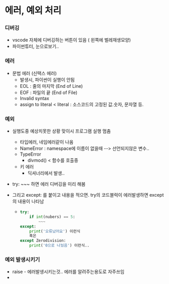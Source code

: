 # 에러, 예외 처리



### 디버깅

- vscode 자체에 디버깅하는 버튼이 있음 ( 왼쪽에 벌레재생모양)
- 파이썬튜터, 눈으로보기..



### 에러

- 문법 에러 (신택스 에러)
  - 발생시, 파이썬이 실행이 안됨
  - EOL : 줄의 마지막 (End of Line)
  - EOF : 파일의 끝 (End of File)
  - Invalid syntax
  - assign to literal < literal : 소스코드의 고정된 값.숫자, 문자열 등. 



### 예외

- 실행도중 예상치못한 상황 맞이시 프로그램 실행 멈춤
  -  타입에러, 네임에러같이 나옴
  - NameError : namespace에 이름이 없을때 --> 선언되지않은 변수..
  - TypeError 
    - divmod() < 함수를 호출중
  - 키 에러
    - 딕셔너리에서 발생..



- try:  ~~~ 하면 에러 디버깅을 미리 해봄

- 그리고 except: 를 붙이고 내용을 적으면. try의 코드블럭이 에러발생하면 except의 내용이 나타남

  - ```python
    try:
        if int(nubers) == 5:
            ~~~
    except:
        print('오류났어요') 이런식
        혹은
    except Zerodivision:
        print('0으로 나눴음') 이런식..
    ```



### 예외 발생시키기

- raise - 에러발생시키는것.. 에러를 알려주는용도로 자주쓰임
- 